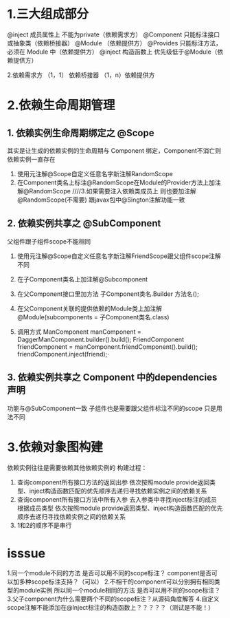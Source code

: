 
# 1.三大组成部分
@inject  成员属性上 不能为private（依赖需求方）
       @Component 只能标注接口或抽象类（依赖桥接器）
                @Module （依赖提供方）
                @Provides  只能标注方法，必须在 Module 中（依赖提供方）
                @inject  构造函数上 优先级低于@Module（依赖提供方）

2.依赖需求方 （1，1） 依赖桥接器 （1，n）依赖提供方

# 2.依赖生命周期管理

## 1. 依赖实例生命周期绑定之  @Scope
其实是让生成的依赖实例的生命周期与 Component 绑定，Component不消亡则依赖实例一直存在

 1. 使用元注解@Scope自定义任意名字新注解RandomScope
 2. 在Component类名上标注@RandomScope在Module的Provider方法上加注解@RandomScope
             ////3.如果需要注入依赖类成员上 则也要加注解@RandomScope(不需要)
    跟javax包中@Sington注解功能一致

## 2. 依赖实例共享之 @SubComponent
   

父组件跟子组件scope不能相同

 1. 使用元注解@Scope自定义任意名字新注解FriendScope跟父组件scope注解不同

 2. 在子Component类名上加注解@Subcomponent

 3. 在父Component接口里加方法
                   子Component类名.Builder 方法名();

 4. 在父Component关联的提供依赖的Module类上加注解
                @Module(subcomponents = 子Component类名.class)
 5. 调用方式
 ManComponent manComponent = DaggerManComponent.builder().build();
    FriendComponent friendComponent = manComponent.friendComponent().build();
    friendComponent.inject(friend);·

## 3. 依赖实例共享之 Component 中的dependencies声明
功能与@SubComponent一致 子组件也是需要跟父组件标注不同的scope
只是用法不同
# 3.依赖对象图构建
依赖实例往往是需要依赖其他依赖实例的
构建过程：

 1. 查询component所有接口方法的返回出参   依次按照module provide返回类型、inject构造函数匹配的优先顺序去递归寻找依赖实例之间的依赖关系
 2. 查询component所有接口方法中所有入参 去入参类中寻找inject标注的成员 根据成员类型   依次按照module provide返回类型、inject构造函数匹配的优先顺序去递归寻找依赖实例之间的依赖关系
 3. 1和2的顺序不是串行

# isssue
1.同一个module不同的方法 是否可以用不同的scope标注？
  component是否可以加多种scope标注支持？（可以）
2.不相干的component可以分别拥有相同类型的module实例 所以同一个module相同的方法 是否可以用不同的scope标注？
3.父子component为什么需要两个不同的scope标注？从源码角度解答
4.自定义scope注解不能添加在@Inject标注的构造函数上？？？？？（测试是不能！）
